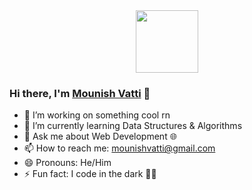 <div id="header" align="center">
  <img src="https://github.com/mounishvatti/mounishvatti/assets/76279858/2d32e1d3-240e-427b-9cc4-bcc9c42bc8b7" width="100"/>
</div>

### Hi there, I'm [Mounish Vatti](https://github.com/mounishvatti) 👋

- 🔭 I’m working on something cool rn
- 🌱 I’m currently learning Data Structures & Algorithms 
- 💬 Ask me about Web Development 🌐
- 📫 How to reach me: mounishvatti@gmail.com
- 😄 Pronouns: He/Him
- ⚡ Fun fact: I code in the dark 🥷🏻

